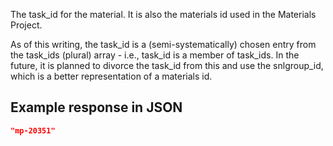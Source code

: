 The task_id for the material. It is also the materials id used in the Materials Project.

As of this writing, the task\_id is a (semi-systematically) chosen entry from the task\_ids (plural) array - i.e., task\_id is a member of task\_ids. In the future, it is planned to divorce the task\_id from this and use the snlgroup\_id, which is a better representation of a materials id.




































## Example response in JSON

```json
"mp-20351"
```

